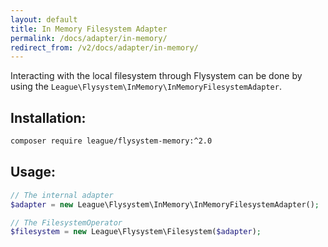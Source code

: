 ```yaml
---
layout: default
title: In Memory Filesystem Adapter
permalink: /docs/adapter/in-memory/
redirect_from: /v2/docs/adapter/in-memory/
---
```


Interacting with the local filesystem through Flysystem can be done
by using the `League\Flysystem\InMemory\InMemoryFilesystemAdapter`.

## Installation:

```bash
composer require league/flysystem-memory:^2.0
```

## Usage:

```php
// The internal adapter
$adapter = new League\Flysystem\InMemory\InMemoryFilesystemAdapter();

// The FilesystemOperator
$filesystem = new League\Flysystem\Filesystem($adapter);
```

